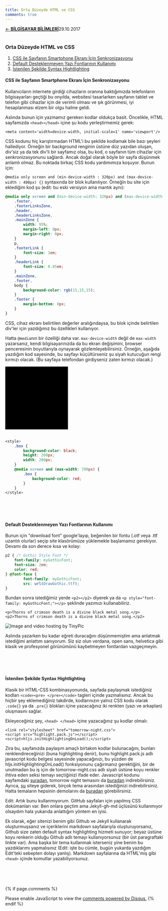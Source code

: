 ```yaml
---
title: Orta Düzeyde HTML ve CSS
comments: true
---
```

<a href="../CSmain.html">&#8592; **BİLGİSAYAR BİLİMLERİ**</a><p2>29.10.2017</p2><br><br>
<html><head>
<link rel="stylesheet" type="text/css" href="../markdownStyle.css">
<link rel="icon" href="../coloricon.png">
<link rel="stylesheet" href="../githubSH-Dark.css">
	<style>
			.box {
				background-color: black;
				height: 200px;
				width: 200px;
			}
			@media screen and (max-width: 500px) {
				.box {
					background-color: red;
				}
			}
	</style>
</head></html>

### Orta Düzeyde HTML ve CSS 

1. [CSS ile Sayfanın Smartphone Ekranı İçin Senkronizasyonu](https://caglayandemirci.github.io/cs/orta-duzeyde-html-ve-css#css-ile-sayfan%C4%B1n-smartphone-ekran%C4%B1-i%CC%87%C3%A7in-senkronizasyonu)
2. [Default Desteklenmeyen Yazı Fontlarının Kullanımı](https://caglayandemirci.github.io/cs/orta-duzeyde-html-ve-css#default-desteklenmeyen-yaz%C4%B1-fontlar%C4%B1n%C4%B1n-kullan%C4%B1m%C4%B1)
3. [İstenilen Şekilde Syntax Hightlighting](https://caglayandemirci.github.io/cs/orta-duzeyde-html-ve-css#i%CC%87stenilen-%C5%9Fekilde-syntax-hightlighting)

#### CSS ile Sayfanın Smartphone Ekranı İçin Senkronizasyonu

Kullanıcıların internete girdiği cihazların oranına baktığımızda telefonların bilgisayarları geçtiği bu onyılda, websitesi tasarlarken sayfanın tablet ve telefon gibi cihazlar için de verimli olması ve şık görünmesi, iyi hesaplanması elzem bir olgu haline geldi.

Aslında bunun için yazmamız gereken kodlar oldukça basit. Öncelikle, HTML sayfamızda `<head></head>` içine şu kodu yerleştirmemiz gerek: 

`<meta content='width=device-width, initial-scale=1' name='viewport'/>`

CSS kodunu hiç karıştırmadan HTML'i bu şekilde kodlamak bile bazı şeyleri hallediyor. Örneğin bir background renginin üstüne düz yazıdan oluşan, div'siz ya da tek div'li bir sayfamız olsa, bu kod, o sayfanın tüm cihazlar için senkronizasyonunu sağlardı. Ancak doğal olarak böyle bir sayfa düşünmek anlamlı olmaz. Bu noktada birkaç CSS kodu yardımımıza koşuyor. Bunun için:

`@media only screen and (min-device-width : 320px) and (max-device-width : 480px) {}` syntaxında bir blok kullanılıyor. Örneğin bu site için eklediğim kod şu (edit: bu eski versiyon ama mantık aynı):

```css
@media only screen and (min-device-width: 320px) and (max-device-width: 480px) { /* for phone screens */
	.footer,
	.footerLinksZone,
	.header,
	.headerLinksZone,
	.mainZone {
		width: 95%;
		margin-left: 0px;
		margin-right: 0px;
	}
	p,
	.footerLink {
		font-size: 1em;
	}
	.headerLink {
		font-size: 0.85em;
	} 
	.mainZone,
	.footer,
	body {
		background-color: rgb(15,15,15);
	}
	.footer {
		margin-bottom: 0px;
	}
}
```

CSS, cihaz ekranı belirtilen değerler aralığındaysa, bu blok içinde belirtilen div'ler için yazdığımız bu özellikleri kullanıyor. 

Hatta `@media`nın bir özelliği daha var. `max-device-width` değil de `max-width` yazarsanız, kendi bilgisayarınızda da bu ekran değişimini, browser penceresinin boyutlarıyla oynayarak gözlemleyebilirsiniz. Örneğin, aşağıda yazdığım kod sayesinde, bu sayfayı küçültürseniz şu siyah kutucuğun rengi kırmızı olacak. (Bu sayfaya telefondan girdiyseniz zaten kırmızı olacak.)

<div class="box">
</div><br>

```css
<style>
	.box {
		background-color: black;
		height: 200px;
		width: 200px;
	}
	@media screen and (max-width: 700px) {
		.box {
			background-color: red;
		}
	}
</style>
```

<br><br><br>

#### Default Desteklenmeyen Yazı Fontlarının Kullanımı

Bunun için "download font" google'layıp, beğenilen bir fontu (.otf veya .ttf uzantılı olurlar) seçip site klasörümüze yüklemekle başlamamız gerekiyor. Devamı da son derece kısa ve kolay:

```css
p2 { /* Gothic Style Font */
	font-family: myGothicFont;
	font-size: 2em;
	color: red;
} @font-face {
		font-family: myGothicFont;
		src: url(DrawGothic.ttf);
}
```

Bundan sonra istediğimiz yerde `<p2></p2>` diyerek ya da `<p style="font-family: myGothicFont;"></p>` şeklinde yazımızı kullanabiliriz.

	<p>Thorns of crimson death is a divine black metal song.</p>
	<p2>Thorns of crimson death is a divine black metal song.</p2> 

<img src="http://i67.tinypic.com/2r2xbly.png" border="0" alt="Image and video hosting by TinyPic">

Aslında yazarken bu kadar eğreti duracağını düşünmemiştim ama anlatmak istediğimi anlattım sanıyorum. Siz siz olun verdana, open sans, helvetica gibi klasik ve profesyonel görünümünü kaybetmeyen fontlardan vazgeçmeyin.

<br><br><br>

#### İstenilen Şekilde Syntax Hightlighting 

Klasik bir HTML-CSS kombinasyonunda, sayfada paylaşmak istediğiniz kodları `<code><pre> </pre></code>` tagleri içinde yazmalısınız. Ancak bu hiçbir şey eklemediğiniz takdirde, kodlarınızın yalnız CSS kodu olarak `.code{}` ya da `.pre{}` blokları içine yazacağınız iki renkten (yazı ve arkaplan) oluşmasını sağlar.

Ekleyeceğiniz şey, `<head> </head>` içine yazacağınız şu kodlar olmalı:

	<link rel="stylesheet" href="tomorrow-night.css">
	<script src="highlight.pack.js"></script><script>hljs.initHighlightingOnLoad();</script>

Zira bu, sayfanızda paylaşım amaçlı birtakım kodlar bulunacağını, bunları renklendireceğinizi (buna highlighting denir), bunu highlight.pack.js adlı javascript kodu belgesi sayesinde yapacağınızı, bu yüzden de hljs.initHighlightingOnLoad() fonksiyonunu çağırmanız gerektiğini, bir de unutmadan bu iş için de tomorrow-night.css adlı siyah üstüne koyu renkler ihtiva eden seksi temayı seçtiğinizi ifade eder. Javascript kodunu sayfamdaki [şuradan](../highlight.pack.js), tomorrow night temasını da [buradan](../tomorrow-night.css) indirebilirsiniz. Ayrıca, [şu](https://highlightjs.org/) siteye giderek, birçok tema arasından istediğinizi indirebilirsiniz. Hatta temaların hepsinin demolarını da [buradan](https://highlightjs.org/static/demo/) görebilirsiniz.

Edit: Artık bunu kullanmıyorum. GitHub sayfaları için yapılmış CSS dokümanları var. Ben onlara geçtim ama Jekyll-gh-md üçlüsünü kullanmıyor olsaydım hala yukarıda anlattığım yöntem en iyisi. 

Ek olarak, eğer sitenizi benim gibi Github ve Jekyll kullanarak oluşturmuşsanız ve içeriklerini markdown sayfalarıyla oluşturuyorsanız, Github size zaten default syntax highlighting hizmeti sunuyor; beyaz üstüne koyu renkerin olduğu Github adlı temayı kullanıyorsunuz (bir üst paragraftaki linkte var). Ama başka bir tema kullanmak isterseniz yine benim bu yazdıklarımı yapmalısınız (Edit: işte bu cümle, bugün yukarda yazdığım Edit'teki sebepten dolayı yanlış). Markdown sayfalarına da HTML'miş gibi `<head>` içinde komutlar yazabiliyorsunuz. 

<br><br><br>
<script id="dsq-count-scr" src="//caglayandemirci-github-io.disqus.com/count.js" async></script>
<a href="http://foo.com/bar.html#disqus_thread"></a>
{% if page.comments %}
<div id="disqus_thread"></div>
<script>
/**
*  RECOMMENDED CONFIGURATION VARIABLES: EDIT AND UNCOMMENT THE SECTION BELOW TO INSERT DYNAMIC VALUES FROM YOUR PLATFORM OR CMS.
*  LEARN WHY DEFINING THESE VARIABLES IS IMPORTANT: https://disqus.com/admin/universalcode/#configuration-variables*/
/*
var disqus_config = function () {
this.page.url = PAGE_URL;  // Replace PAGE_URL with your page's canonical URL variable
this.page.identifier = PAGE_IDENTIFIER; // Replace PAGE_IDENTIFIER with your page's unique identifier variable
};
*/
(function() { // DON'T EDIT BELOW THIS LINE
var d = document, s = d.createElement('script');
s.src = 'https://caglayandemirci-github-io.disqus.com/embed.js';
s.setAttribute('data-timestamp', +new Date());
(d.head || d.body).appendChild(s);
})();
</script>
<noscript>Please enable JavaScript to view the <a href="https://disqus.com/?ref_noscript">comments powered by Disqus.</a></noscript>                       
{% endif %} 
<br>